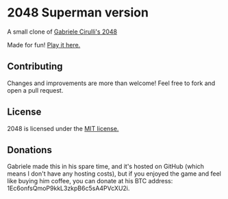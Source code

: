 # 2048 Superman version
A small clone of [Gabriele Cirulli's 2048](http://gabrielecirulli.github.io/2048/)

Made for fun! [Play it here.](https://bharathvadlamudi.github.io/2048/)

## Contributing
Changes and improvements are more than welcome! Feel free to fork and open a pull request.

## License
2048 is licensed under the [MIT license.](https://github.com/gabrielecirulli/2048/blob/master/LICENSE.txt)

## Donations
Gabriele made this in his spare time, and it's hosted on GitHub (which means I don't have any hosting costs), but if you enjoyed the game and feel like buying him coffee, you can donate at his BTC address: 1Ec6onfsQmoP9kkL3zkpB6c5sA4PVcXU2i.
